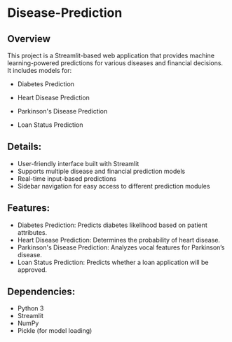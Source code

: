 # Disease-Prediction

## Overview

This project is a Streamlit-based web application that provides machine learning-powered predictions for various diseases and financial decisions. It includes models for:

- Diabetes Prediction

- Heart Disease Prediction

- Parkinson's Disease Prediction

- Loan Status Prediction

## Details:
- User-friendly interface built with Streamlit
- Supports multiple disease and financial prediction models
- Real-time input-based predictions
- Sidebar navigation for easy access to different prediction modules

## Features:
- Diabetes Prediction: Predicts diabetes likelihood based on patient attributes.
- Heart Disease Prediction: Determines the probability of heart disease.
- Parkinson's Disease Prediction: Analyzes vocal features for Parkinson’s disease.
- Loan Status Prediction: Predicts whether a loan application will be approved.

## Dependencies:
- Python 3
- Streamlit
- NumPy
- Pickle (for model loading)
